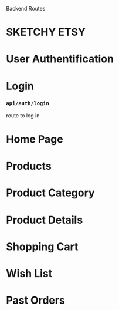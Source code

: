 Backend Routes

# SKETCHY ETSY

# User Authentification

# Login

### `api/auth/login`

route to log in

# Home Page

# Products

# Product Category

# Product Details

# Shopping Cart

# Wish List

# Past Orders
